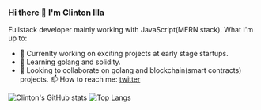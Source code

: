 ### Hi there 👋 I'm Clinton Illa
Fullstack developer mainly working with JavaScript(MERN stack).
What I'm up to:
- 🔭 Currenlty working on exciting projects at early stage startups.
- 🌱 Learning golang and solidity.
- 👯 Looking to collaborate on golang and blockchain(smart contracts) projects.
📫 How to reach me: [twitter](https://twitter.com/clish_illa)

![Clinton's GitHub stats](https://github-readme-stats.vercel.app/api?username=Clish254&show_icons=true&theme=gruvbox)
[![Top Langs](https://github-readme-stats.vercel.app/api/top-langs/?username=Clish254&theme=gruvbox)](https://github.com/Clish254/github-readme-stats)


